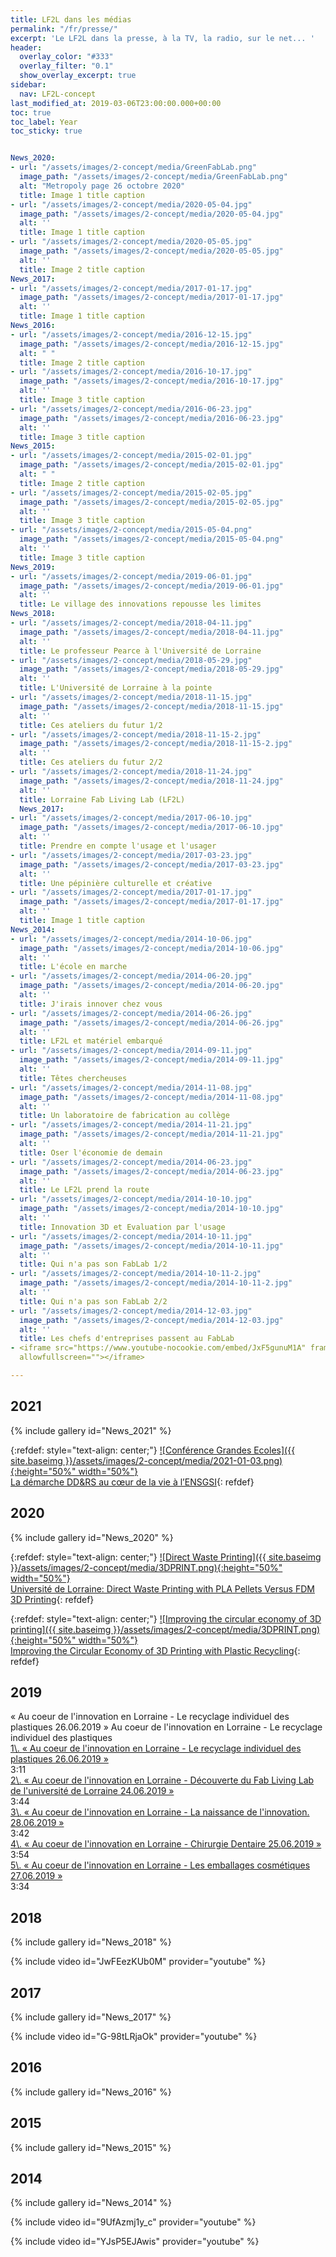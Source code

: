 ```yaml
---
title: LF2L dans les médias
permalink: "/fr/presse/"
excerpt: 'Le LF2L dans la presse, à la TV, la radio, sur le net... '
header:
  overlay_color: "#333"
  overlay_filter: "0.1"
  show_overlay_excerpt: true
sidebar:
  nav: LF2L-concept
last_modified_at: 2019-03-06T23:00:00.000+00:00
toc: true
toc_label: Year
toc_sticky: true


News_2020:
- url: "/assets/images/2-concept/media/GreenFabLab.png"
  image_path: "/assets/images/2-concept/media/GreenFabLab.png"
  alt: "Metropoly page 26 octobre 2020"
  title: Image 1 title caption
- url: "/assets/images/2-concept/media/2020-05-04.jpg"
  image_path: "/assets/images/2-concept/media/2020-05-04.jpg"
  alt: ''
  title: Image 1 title caption
- url: "/assets/images/2-concept/media/2020-05-05.jpg"
  image_path: "/assets/images/2-concept/media/2020-05-05.jpg"
  alt: ''
  title: Image 2 title caption
News_2017:
- url: "/assets/images/2-concept/media/2017-01-17.jpg"
  image_path: "/assets/images/2-concept/media/2017-01-17.jpg"
  alt: ''
  title: Image 1 title caption
News_2016:
- url: "/assets/images/2-concept/media/2016-12-15.jpg"
  image_path: "/assets/images/2-concept/media/2016-12-15.jpg"
  alt: " "
  title: Image 2 title caption
- url: "/assets/images/2-concept/media/2016-10-17.jpg"
  image_path: "/assets/images/2-concept/media/2016-10-17.jpg"
  alt: ''
  title: Image 3 title caption
- url: "/assets/images/2-concept/media/2016-06-23.jpg"
  image_path: "/assets/images/2-concept/media/2016-06-23.jpg"
  alt: ''
  title: Image 3 title caption
News_2015:
- url: "/assets/images/2-concept/media/2015-02-01.jpg"
  image_path: "/assets/images/2-concept/media/2015-02-01.jpg"
  alt: " "
  title: Image 2 title caption
- url: "/assets/images/2-concept/media/2015-02-05.jpg"
  image_path: "/assets/images/2-concept/media/2015-02-05.jpg"
  alt: ''
  title: Image 3 title caption
- url: "/assets/images/2-concept/media/2015-05-04.png"
  image_path: "/assets/images/2-concept/media/2015-05-04.png"
  alt: ''
  title: Image 3 title caption
News_2019:
- url: "/assets/images/2-concept/media/2019-06-01.jpg"
  image_path: "/assets/images/2-concept/media/2019-06-01.jpg"
  alt: ''
  title: Le village des innovations repousse les limites
News_2018:
- url: "/assets/images/2-concept/media/2018-04-11.jpg"
  image_path: "/assets/images/2-concept/media/2018-04-11.jpg"
  alt: ''
  title: Le professeur Pearce à l'Université de Lorraine
- url: "/assets/images/2-concept/media/2018-05-29.jpg"
  image_path: "/assets/images/2-concept/media/2018-05-29.jpg"
  alt: ''
  title: L'Université de Lorraine à la pointe
- url: "/assets/images/2-concept/media/2018-11-15.jpg"
  image_path: "/assets/images/2-concept/media/2018-11-15.jpg"
  alt: ''
  title: Ces ateliers du futur 1/2
- url: "/assets/images/2-concept/media/2018-11-15-2.jpg"
  image_path: "/assets/images/2-concept/media/2018-11-15-2.jpg"
  alt: ''
  title: Ces ateliers du futur 2/2
- url: "/assets/images/2-concept/media/2018-11-24.jpg"
  image_path: "/assets/images/2-concept/media/2018-11-24.jpg"
  alt: ''
  title: Lorraine Fab Living Lab (LF2L)
  News_2017: 
- url: "/assets/images/2-concept/media/2017-06-10.jpg"
  image_path: "/assets/images/2-concept/media/2017-06-10.jpg"
  alt: ''
  title: Prendre en compte l'usage et l'usager
- url: "/assets/images/2-concept/media/2017-03-23.jpg"
  image_path: "/assets/images/2-concept/media/2017-03-23.jpg"
  alt: ''
  title: Une pépinière culturelle et créative
- url: "/assets/images/2-concept/media/2017-01-17.jpg"
  image_path: "/assets/images/2-concept/media/2017-01-17.jpg"
  alt: ''
  title: Image 1 title caption
News_2014:
- url: "/assets/images/2-concept/media/2014-10-06.jpg"
  image_path: "/assets/images/2-concept/media/2014-10-06.jpg"
  alt: ''
  title: L'école en marche
- url: "/assets/images/2-concept/media/2014-06-20.jpg"
  image_path: "/assets/images/2-concept/media/2014-06-20.jpg"
  alt: ''
  title: J'irais innover chez vous
- url: "/assets/images/2-concept/media/2014-06-26.jpg"
  image_path: "/assets/images/2-concept/media/2014-06-26.jpg"
  alt: ''
  title: LF2L et matériel embarqué
- url: "/assets/images/2-concept/media/2014-09-11.jpg"
  image_path: "/assets/images/2-concept/media/2014-09-11.jpg"
  alt: ''
  title: Têtes chercheuses
- url: "/assets/images/2-concept/media/2014-11-08.jpg"
  image_path: "/assets/images/2-concept/media/2014-11-08.jpg"
  alt: ''
  title: Un laboratoire de fabrication au collège
- url: "/assets/images/2-concept/media/2014-11-21.jpg"
  image_path: "/assets/images/2-concept/media/2014-11-21.jpg"
  alt: ''
  title: Oser l'économie de demain
- url: "/assets/images/2-concept/media/2014-06-23.jpg"
  image_path: "/assets/images/2-concept/media/2014-06-23.jpg"
  alt: ''
  title: Le LF2L prend la route
- url: "/assets/images/2-concept/media/2014-10-10.jpg"
  image_path: "/assets/images/2-concept/media/2014-10-10.jpg"
  alt: ''
  title: Innovation 3D et Evaluation par l'usage
- url: "/assets/images/2-concept/media/2014-10-11.jpg"
  image_path: "/assets/images/2-concept/media/2014-10-11.jpg"
  alt: ''
  title: Qui n'a pas son FabLab 1/2
- url: "/assets/images/2-concept/media/2014-10-11-2.jpg"
  image_path: "/assets/images/2-concept/media/2014-10-11-2.jpg"
  alt: ''
  title: Qui n'a pas son FabLab 2/2
- url: "/assets/images/2-concept/media/2014-12-03.jpg"
  image_path: "/assets/images/2-concept/media/2014-12-03.jpg"
  alt: ''
  title: Les chefs d'entreprises passent au FabLab
- <iframe src="https://www.youtube-nocookie.com/embed/JxF5gunuM1A" frameborder="0"
  allowfullscreen=""></iframe>

---
```


## 2021

{% include gallery
id="News_2021"
%}

{:refdef: style="text-align: center;"}
<a href="https://www.cge.asso.fr/liste-actualites/la-demarche-ddrs-au-coeur-de-la-vie-a-lensgsi/">![Conférence Grandes Ecoles]({{ site.baseimg }}/assets/images/2-concept/media/2021-01-03.png){:height="50%" width="50%"}  
La démarche DD&RS au cœur de la vie à l’ENSGSI</a>{: refdef}



## 2020

{% include gallery
id="News_2020"
%}

{:refdef: style="text-align: center;"}
<a href="https://3dprint.com/266887/universite-de-lorraine-direct-waste-printing-pla-versus-fff-3d-printing/">![Direct Waste Printing]({{ site.baseimg }}/assets/images/2-concept/media/3DPRINT.png){:height="50%" width="50%"}  
Université de Lorraine: Direct Waste Printing with PLA Pellets Versus FDM 3D Printing</a>{: refdef}


{:refdef: style="text-align: center;"}
<a href="https://3dprint.com/266683/improving-circular-economy-3d-printing-plastic-recycling/">![Improving the circular economy of 3D printing]({{ site.baseimg }}/assets/images/2-concept/media/3DPRINT.png){:height="50%" width="50%"}  
Improving the Circular Economy of 3D Printing with Plastic Recycling</a>{: refdef}



## 2019

<div class="wp-playlist-current-item">
<img src="https://www.ensgsi.univ-lorraine.fr/wp-content/uploads/2019/07/France_Bleu_LF2L_naissance_innovation-mp3-image-150x150.jpg" alt="">
<div class="wp-playlist-caption">
<span class="wp-playlist-item-meta wp-playlist-item-title">« Au coeur de l'innovation en Lorraine - Le recyclage individuel des plastiques 26.06.2019 »</span>
<span class="wp-playlist-item-meta wp-playlist-item-album">Au coeur de l'innovation en Lorraine - Le recyclage individuel des plastiques</span>
</div>
</div>

<div class="wp-playlist-tracks">
<div class="wp-playlist-item wp-playlist-playing">
<a class="wp-playlist-caption" href="https://www.ensgsi.univ-lorraine.fr/wp-content/uploads/2019/07/France_Bleu_LF2L_recyclage_plastiques.mp3">
1\. <span class="wp-playlist-item-title">« Au coeur de l'innovation en Lorraine - Le recyclage individuel des plastiques 26.06.2019 »</span>
</a>
<div class="wp-playlist-item-length">3:11</div>
</div>

<div class="wp-playlist-item">
<a class="wp-playlist-caption" href="https://www.ensgsi.univ-lorraine.fr/wp-content/uploads/2019/07/France_Bleu_Lorraine_Fab_Living_Lab.mp3">
2\. <span class="wp-playlist-item-title">« Au coeur de l'innovation en Lorraine - Découverte du Fab Living Lab de l'université de Lorraine 24.06.2019 »</span>
</a>
<div class="wp-playlist-item-length">3:44</div>
</div>
<div class="wp-playlist-item">
<a class="wp-playlist-caption" href="https://www.ensgsi.univ-lorraine.fr/wp-content/uploads/2019/07/France_Bleu_LF2L_naissance_innovation.mp3">
3\. <span class="wp-playlist-item-title">« Au coeur de l'innovation en Lorraine -  La naissance de l'innovation. 28.06.2019 »</span>
</a>
<div class="wp-playlist-item-length">3:42</div>
</div>
<div class="wp-playlist-item">
<a class="wp-playlist-caption" href="https://www.ensgsi.univ-lorraine.fr/wp-content/uploads/2019/07/France_Bleu_LF2L_chirurgie_dentaire.mp3">
4\. <span class="wp-playlist-item-title">« Au coeur de l'innovation en Lorraine - Chirurgie Dentaire 25.06.2019 »</span>
</a>
<div class="wp-playlist-item-length">3:54</div>
</div>
<div class="wp-playlist-item">
<a class="wp-playlist-caption" href="https://www.ensgsi.univ-lorraine.fr/wp-content/uploads/2019/07/France_Bleu_emballages_cosmetiques.mp3">
5\. <span class="wp-playlist-item-title">« Au coeur de l'innovation en Lorraine - Les emballages cosmétiques 27.06.2019 »</span>
</a>
<div class="wp-playlist-item-length">3:34</div>
</div>
</div>

## 2018

{% include gallery
id="News_2018"
%}

{% include video id="JwFEezKUb0M" provider="youtube" %}

## 2017

{% include gallery
id="News_2017"
%}

{% include video id="G-98tLRjaOk" provider="youtube" %}

## 2016

{% include gallery
id="News_2016"
%}

## 2015

{% include gallery
id="News_2015"
%}

## 2014

{% include gallery
id="News_2014"
%}

{% include video id="9UfAzmj1y_c" provider="youtube" %}

{% include video id="YJsP5EJAwis" provider="youtube" %}

